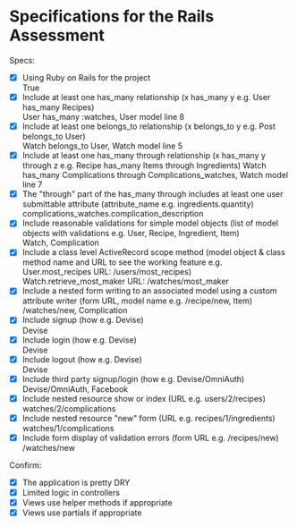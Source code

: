 # Specifications for the Rails Assessment  

Specs:  
- [x] Using Ruby on Rails for the project  
      True  
- [x] Include at least one has_many relationship (x has_many y e.g. User has_many Recipes)  
      User has_many :watches, User model line 8  
- [x] Include at least one belongs_to relationship (x belongs_to y e.g. Post belongs_to User)  
      Watch belongs_to User, Watch model line 5  
- [x] Include at least one has_many through relationship (x has_many y through z e.g. Recipe has_many Items through Ingredients)
      Watch has_many Complications through Complications_watches, Watch model line 7  
- [x] The "through" part of the has_many through includes at least one user submittable attribute (attribute_name e.g. ingredients.quantity)  
      complications_watches.complication_description  
- [x] Include reasonable validations for simple model objects (list of model objects with validations e.g. User, Recipe, Ingredient, Item)  
      Watch, Complication  
- [x] Include a class level ActiveRecord scope method (model object & class method name and URL to see the working feature e.g. User.most_recipes URL: /users/most_recipes)  
      Watch.retrieve_most_maker URL: /watches/most_maker  
- [x] Include a nested form writing to an associated model using a custom attribute writer (form URL, model name e.g. /recipe/new, Item)  
      /watches/new, Complication  
- [x] Include signup (how e.g. Devise)  
      Devise  
- [x] Include login (how e.g. Devise)  
      Devise  
- [x] Include logout (how e.g. Devise)  
      Devise  
- [x] Include third party signup/login (how e.g. Devise/OmniAuth)  
      Devise/OmniAuth, Facebook  
- [x] Include nested resource show or index (URL e.g. users/2/recipes)  
      watches/2/complications  
- [x] Include nested resource "new" form (URL e.g. recipes/1/ingredients)  
      watches/1/complications  
- [x] Include form display of validation errors (form URL e.g. /recipes/new)  
      /watches/new  

Confirm:  
- [x] The application is pretty DRY  
- [x] Limited logic in controllers  
- [x] Views use helper methods if appropriate  
- [x] Views use partials if appropriate 